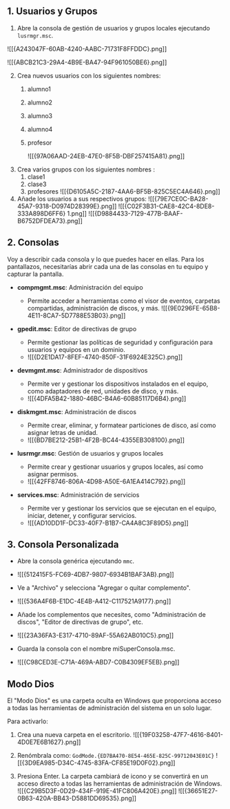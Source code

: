 ## 1. Usuarios y Grupos
1. Abre la consola de gestión de usuarios y grupos locales ejecutando `lusrmgr.msc`.
   
![[{A243047F-60AB-4240-AABC-71731F8FFDDC}.png]]

![[{ABCB21C3-29A4-4B9E-BA47-94F961050BE6}.png]]

2. Crea nuevos usuarios con los siguientes nombres:
	1. alumno1
	2. alumno2
	3. alumno3
	4. alumno4
	5. profesor
	   
	   ![[{97A06AAD-24EB-47E0-8F5B-DBF257415A81}.png]]
3. Crea varios grupos con los siguientes nombres :
	1. clase1
	2. clase3
	3. profesores
	   ![[{D6105A5C-2187-4AA6-BF5B-825C5EC4A646}.png]]
4. Añade los usuarios a sus respectivos grupos:
![[{79E7CE0C-BA28-45A7-9318-D0974D28399E}.png]]
![[{C02F3B31-CAE8-42C4-8DE8-333A898D6FF6} 1.png]]
![[{D9884433-7129-477B-BAAF-B6752DFDEA73}.png]]

## 2. Consolas

Voy a describir cada consola y lo que puedes hacer en ellas. Para los pantallazos, necesitarías abrir cada una de las consolas en tu equipo y capturar la pantalla.

- **compmgmt.msc**: Administración del equipo
    
    - Permite acceder a herramientas como el visor de eventos, carpetas compartidas, administración de discos, y más.
      ![[{9E0296FE-65B8-4E11-8CA7-5D7788E53B03}.png]]
        
- **gpedit.msc**: Editor de directivas de grupo
    
    - Permite gestionar las políticas de seguridad y configuración para usuarios y equipos en un dominio.
    - ![[{D2E1DA17-8FEF-4740-850F-31F6924E325C}.png]]
        
- **devmgmt.msc**: Administrador de dispositivos
    
    - Permite ver y gestionar los dispositivos instalados en el equipo, como adaptadores de red, unidades de disco, y más.
    - ![[{4DFA5B42-1880-46BC-B4A6-60B85117D6B4}.png]]
        
- **diskmgmt.msc**: Administración de discos
    
    - Permite crear, eliminar, y formatear particiones de disco, así como asignar letras de unidad.
    - ![[{BD7BE212-25B1-4F2B-BC44-4355EB308100}.png]]
        
- **lusrmgr.msc**: Gestión de usuarios y grupos locales
    
    - Permite crear y gestionar usuarios y grupos locales, así como asignar permisos.
    - ![[{42FF8746-806A-4D98-A50E-6A1EA414C792}.png]]
        
- **services.msc**: Administración de servicios
    
    - Permite ver y gestionar los servicios que se ejecutan en el equipo, iniciar, detener, y configurar servicios.
    - ![[{AD10DD1F-DC33-40F7-B1B7-CA4A8C3F89D5}.png]]

## 3. Consola Personalizada

- Abre la consola genérica ejecutando `mmc`.
- ![[{512415F5-FC69-4DB7-9807-6934B1BAF3AB}.png]]
    
- Ve a "Archivo" y selecciona "Agregar o quitar complemento".
- ![[{536A4F6B-E1DC-4E4B-A412-C117521A9177}.png]]
    
- Añade los complementos que necesites, como "Administración de discos", "Editor de directivas de grupo", etc.
- ![[{23A36FA3-E317-4710-89AF-55A62AB010C5}.png]]
    
- Guarda la consola con el nombre miSuperConsola.msc.
- ![[{C98CED3E-C71A-469A-ABD7-C0B4309EF5EB}.png]]

## Modo Dios

El "Modo Dios" es una carpeta oculta en Windows que proporciona acceso a todas las herramientas de administración del sistema en un solo lugar.

Para activarlo:

1. Crea una nueva carpeta en el escritorio.
   ![[{19F03258-47F7-4616-8401-4D0E7E6B1627}.png]]
    
2. Renómbrala como: `GodMode.{ED7BA470-8E54-465E-825C-99712043E01C}`
    ![[{3D9EA985-D34C-4745-83FA-CF85E19D0F02}.png]]
3. Presiona Enter. La carpeta cambiará de icono y se convertirá en un acceso directo a todas las herramientas de administración de Windows.
   ![[{C29B5D3F-0D29-434F-919E-41FC806A420E}.png]]
   ![[{36651E27-0B63-420A-BB43-D5881DD69535}.png]]